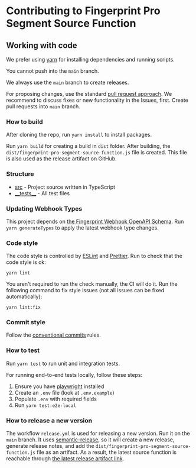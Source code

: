 # Contributing to Fingerprint Pro Segment Source Function

## Working with code

We prefer using [yarn](https://yarnpkg.com/) for installing dependencies and running scripts.

You cannot push into the `main` branch.

We always use the `main` branch to create releases.

For proposing changes, use the standard [pull request approach](https://docs.github.com/en/pull-requests/collaborating-with-pull-requests/proposing-changes-to-your-work-with-pull-requests/creating-a-pull-request). We recommend to discuss fixes or new functionality in the Issues, first. Create pull requests into `main` branch.

### How to build
After cloning the repo, run `yarn install` to install packages.

Run `yarn build` for creating a build in `dist` folder. After building, the `dist/fingerprint-pro-segment-source-function.js` file is created. This file is also used as the release artifact on GitHub.

### Structure

- [src](https://github.com/fingerprintjs/fingerprint-pro-segment-source-function/tree/main/src) - Project source written in TypeScript
- [\_\_tests\_\_](https://github.com/fingerprintjs/fingerprint-pro-segment-source-function/tree/main/__tests__) - All test files

### Updating Webhook Types

This project depends on [the Fingerprint Webhook OpenAPI Schema](https://github.com/fingerprintjs/fingerprint-pro-server-api-openapi). Run `yarn generateTypes` to apply the latest webhook type changes.

### Code style

The code style is controlled by [ESLint](https://eslint.org/) and [Prettier](https://prettier.io/). Run to check that the code style is ok:
```shell
yarn lint
```

You aren't required to run the check manually, the CI will do it. Run the following command to fix style issues (not all issues can be fixed automatically):
```shell
yarn lint:fix
```

### Commit style

Follow the [conventional commits](https://www.conventionalcommits.org) rules.

### How to test

Run `yarn test` to run unit and integration tests.

For running end-to-end tests locally, follow these steps:

1. Ensure you have [playwright](https://github.com/microsoft/playwright) installed
2. Create an `.env` file (look at `.env.example`)
3. Populate `.env` with required fields
4. Run `yarn test:e2e-local`

### How to release a new version

The workflow `release.yml` is used for releasing a new version. Run it on the `main` branch. It uses [semantic-release](https://github.com/semantic-release/semantic-release), so it will create a new release, generate release notes, and add the `dist/fingerprint-pro-segment-source-function.js` file as an artifact. As a result, the latest source function is reachable through [the latest release artifact link](https://github.com/fingerprintjs/fingerprint-pro-segment-source-function/releases/latest/download/fingerprint-pro-segment-source-function.js).
